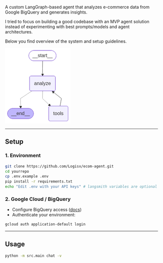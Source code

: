A custom LangGraph-based agent that analyzes e-commerce data from Google BigQuery and generates insights.  

I tried to focus on building a good codebase with an MVP agent solution instead of experimenting with best prompts/models and agent architectures.

Below you find overview of the system and setup guidelines.




![Agent architecture](https://raw.githubusercontent.com/Logisx/ecom-agent/main/graph.png)

---

## Setup

### 1. Environment
```bash
git clone https://github.com/Logisx/ecom-agent.git
cd yourrepo
cp .env.example .env
pip install -r requirements.txt
echo "Edit .env with your API keys" # langsmith variables are optional
```

### 2. Google Cloud / BigQuery

* Configure BigQuery access ([docs](https://cloud.google.com/bigquery/docs/reference/libraries#client-libraries-install-python))
* Authenticate your environment:

```bash
gcloud auth application-default login
```
---

## Usage


```bash
python -m src.main chat -v
```
